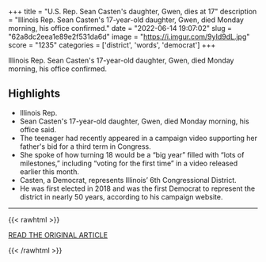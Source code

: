+++
title = "U.S. Rep. Sean Casten's daughter, Gwen, dies at 17"
description = "Illinois Rep. Sean Casten's 17-year-old daughter, Gwen, died Monday morning, his office confirmed."
date = "2022-06-14 19:07:02"
slug = "62a8dc2eea1e89e2f531da6d"
image = "https://i.imgur.com/9yId9dL.jpg"
score = "1235"
categories = ['district', 'words', 'democrat']
+++

Illinois Rep. Sean Casten's 17-year-old daughter, Gwen, died Monday morning, his office confirmed.

## Highlights

- Illinois Rep.
- Sean Casten's 17-year-old daughter, Gwen, died Monday morning, his office said.
- The teenager had recently appeared in a campaign video supporting her father's bid for a third term in Congress.
- She spoke of how turning 18 would be a “big year” filled with “lots of milestones,” including “voting for the first time” in a video released earlier this month.
- Casten, a Democrat, represents Illinois’ 6th Congressional District.
- He was first elected in 2018 and was the first Democrat to represent the district in nearly 50 years, according to his campaign website.

---

{{< rawhtml >}}
  <p class="article-category">
    <a target="_blank" href="https://www.nbcnews.com/news/us-news/us-rep-sean-castens-daughter-gwen-dies-17-rcna33416">READ THE ORIGINAL ARTICLE</a>
  </p>
{{< /rawhtml >}}
